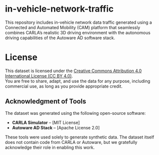 # in-vehicle-network-traffic
This repository includes in-vehicle network data traffic generated using a Connected and Automated Mobility (CAM) platform that seamlessly combines CARLA’s realistic 3D driving environment with the autonomous driving capabilities of the Autoware AD software stack.


# License
This dataset is licensed under the [Creative Commons Attribution 4.0 International License (CC BY 4.0)](./LICENSE).  
You are free to share, adapt, and use the data for any purpose, including commercial use, as long as you provide appropriate credit.

## Acknowledgment of Tools
The dataset was generated using the following open-source software:
- **CARLA Simulator** – [MIT License]
- **Autoware AD Stack** – [Apache License 2.0]

These tools were used solely to generate synthetic data. The dataset itself does not contain code from CARLA or Autoware, but we gratefully acknowledge their role in enabling this work.

